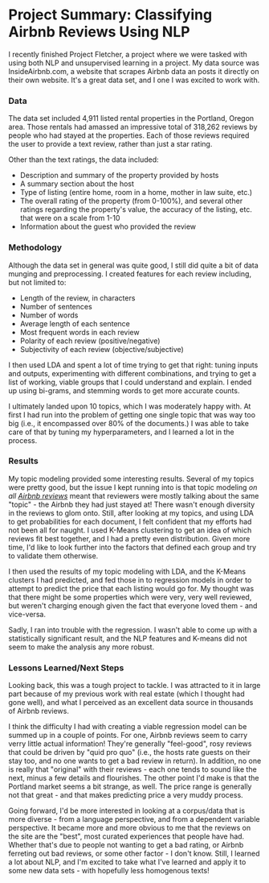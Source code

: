 # Project Summary: Classifying Airbnb Reviews Using NLP

I recently finished Project Fletcher, a project where we were tasked with using both NLP and unsupervised learning in a project. My data source was InsideAirbnb.com, a website that scrapes Airbnb data an posts it directly on their own website. It's a great data set, and I one I was excited to work with.



### Data

The data set included 4,911 listed rental properties in the Portland, Oregon area. Those rentals had amassed an impressive total of 318,262 reviews by people who had stayed at the properties. Each of those reviews required the user to provide a text review, rather than just a star rating.

Other than the text ratings, the data included:

- Description and summary of the property provided by hosts
- A summary section about the host
- Type of listing (entire home, room in a home, mother in law suite, etc.)
- The overall rating of the property (from 0-100%), and several other ratings regarding the property's value, the accuracy of the listing, etc. that were on a scale from 1-10
- Information about the guest who provided the review



### Methodology

Although the data set in general was quite good, I still did quite a bit of data munging and preprocessing. I created features for each review including, but not limited to:

- Length of the review, in characters
- Number of sentences
- Number of words
- Average length of each sentence
- Most frequent words in each review
- Polarity of each review (positive/negative)
- Subjectivity of each review (objective/subjective)

I then used LDA and spent a lot of time trying to get that right: tuning inputs and outputs, experimenting with different combinations, and trying to get a list of working, viable groups that I could understand and explain. I ended up using bi-grams, and stemming words to get more accurate counts.

I ultimately landed upon 10 topics, which I was moderately happy with. At first I had run into the problem of getting one single topic that was way too big (i.e., it encompassed over 80% of the documents.) I was able to take care of that by tuning my hyperparameters, and I learned a lot in the process.

### Results

My topic modeling provided some interesting results. Several of my topics were pretty good, but the issue I kept running into is that topic modeling *on all <u>Airbnb reviews</u>* meant that reviewers were mostly talking about the same "topic" - the Airbnb they had just stayed at! There wasn't enough diversity in the reviews to glom onto. Still, after looking at my topics, and using LDA to get probabilities for each document, I felt confident that my efforts had not been all for naught. I used K-Means clustering to get an idea of which reviews fit best together, and I had a pretty even distribution. Given more time, I'd like to look further into the factors that defined each group and try to validate them otherwise.

I then used the results of my topic modeling with LDA, and the K-Means clusters I had predicted, and fed those in to regression models in order to attempt to predict the price that each listing would go for. My thought was that there might be some properties which were very, very well reviewed, but weren't charging enough given the fact that everyone loved them - and vice-versa.

Sadly, I ran into trouble with the regression. I wasn't able to come up with a statistically significant result, and the NLP features and K-means did not seem to make the analysis any more robust.



### Lessons Learned/Next Steps

Looking back, this was a tough project to tackle. I was attracted to it in large part because of my previous work with real estate (which I thought had gone well), and what I perceived as an excellent data source in thousands of Airbnb reviews.

I think the difficulty I had with creating a viable regression model can be summed up in a couple of points. For one, Airbnb reviews seem to carry verry little actual information! They're generally "feel-good", rosy reviews that could be driven by "quid pro quo" (i.e., the hosts rate guests on their stay too, and no one wants to get a bad review in return). In addition, no one is really that "original" with their reviews - each one tends to sound like the next, minus a few details and flourishes. The other point I'd make is that the Portland market seems a bit strange, as well. The price range is generally not that great - and that makes predicting price a very muddy process.

Going forward, I'd be more interested in looking at a corpus/data that is more diverse - from a language perspective, and from a dependent variable perspective. It became more and more obvious to me that the reviews on the site are the "best", most curated experiences that people have had. Whether that's due to people not wanting to get a bad rating, or Airbnb ferreting out bad reviews, or some other factor - I don't know. Still, I learned a lot about NLP, and I'm excited to take what I've learned and apply it to some new data sets - with hopefully less homogenous texts!
